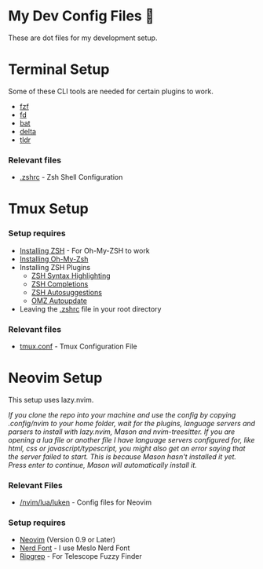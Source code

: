 # My Dev Config Files 🚀

These are dot files for my development setup.

# Terminal Setup

Some of these CLI tools are needed for certain plugins to work.

- [fzf](https://github.com/junegunn/fzf.git)
- [fd](https://github.com/sharkdp/fd)
- [bat](https://github.com/sharkdp/bat)
- [delta](https://github.com/dandavison/delta)
- [tldr](https://github.com/tldr-pages/tldr)

### Relevant files

- [.zshrc](.zshrc) - Zsh Shell Configuration

# Tmux Setup

### Setup requires

- [Installing ZSH](https://github.com/ohmyzsh/ohmyzsh/wiki/Installing-ZSH) - For Oh-My-ZSH to work
- [Installing Oh-My-Zsh](https://github.com/ohmyzsh/ohmyzsh)
- Installing ZSH Plugins
    - [ZSH Syntax Highlighting](https://github.com/zsh-users/zsh-syntax-highlighting)
    - [ZSH Completions](https://github.com/zsh-users/zsh-completions)
    - [ZSH Autosuggestions](https://github.com/zsh-users/zsh-autosuggestions)
    - [OMZ Autoupdate](https://github.com/tamcore/autoupdate-oh-my-zsh-plugins)
- Leaving the [.zshrc](.zshrc) file in your root directory

### Relevant files

- [tmux.conf](tmux.conf) - Tmux Configuration File


# Neovim Setup

This setup uses lazy.nvim.

_If you clone the repo into your machine and use the config by copying .config/nvim to your home folder, wait for the plugins, language servers and parsers to install with lazy.nvim, Mason and nvim-treesitter.
If you are opening a lua file or another file I have language servers configured for, like html, css or javascript/typescript, you might also get an error saying that the server failed to start. This is because Mason hasn't installed it yet. Press enter to continue, Mason will automatically install it._

### Relevant Files

- [/nvim/lua/luken](/nvim/lua/luken) - Config files for Neovim

### Setup requires

- [Neovim](https://neovim.io/) (Version 0.9 or Later)
- [Nerd Font](https://www.nerdfonts.com/) - I use Meslo Nerd Font
- [Ripgrep](https://github.com/BurntSushi/ripgrep) - For Telescope Fuzzy Finder

